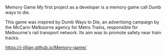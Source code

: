 Memory Game
My first project as a developer is a memory game call Dumb ways to die.

This game was inspired by Dumb Ways to Die, an advertising campaign by the McCann Melbourne agency for Metro Trains, responsible for Melbourne's rail transport network. Its aim was to promote safety near train tracks.

https://j-jillian.github.io/Memory-game/
